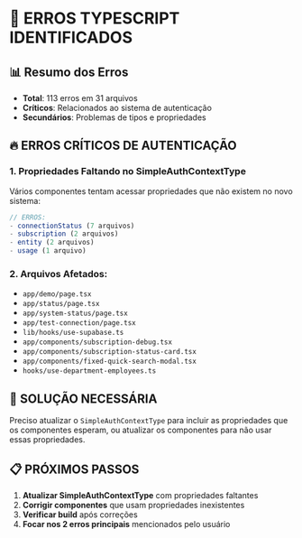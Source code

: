 # 🚨 ERROS TYPESCRIPT IDENTIFICADOS

## 📊 Resumo dos Erros
- **Total**: 113 erros em 31 arquivos
- **Críticos**: Relacionados ao sistema de autenticação
- **Secundários**: Problemas de tipos e propriedades

## 🔥 ERROS CRÍTICOS DE AUTENTICAÇÃO

### 1. **Propriedades Faltando no SimpleAuthContextType**
Vários componentes tentam acessar propriedades que não existem no novo sistema:

```typescript
// ERROS:
- connectionStatus (7 arquivos)
- subscription (2 arquivos) 
- entity (2 arquivos)
- usage (1 arquivo)
```

### 2. **Arquivos Afetados**:
- `app/demo/page.tsx`
- `app/status/page.tsx` 
- `app/system-status/page.tsx`
- `app/test-connection/page.tsx`
- `lib/hooks/use-supabase.ts`
- `app/components/subscription-debug.tsx`
- `app/components/subscription-status-card.tsx`
- `app/components/fixed-quick-search-modal.tsx`
- `hooks/use-department-employees.ts`

## 🔧 SOLUÇÃO NECESSÁRIA

Preciso atualizar o `SimpleAuthContextType` para incluir as propriedades que os componentes esperam, ou atualizar os componentes para não usar essas propriedades.

## 📋 PRÓXIMOS PASSOS

1. **Atualizar SimpleAuthContextType** com propriedades faltantes
2. **Corrigir componentes** que usam propriedades inexistentes  
3. **Verificar build** após correções
4. **Focar nos 2 erros principais** mencionados pelo usuário